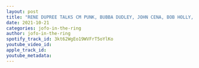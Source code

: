 ```yaml
---
layout: post
title: "RENE DUPREE TALKS CM PUNK, BUBBA DUDLEY, JOHN CENA, BOB HOLLY, SYLVAIN GRENIER & JEREMY PROPHET #75"
date: 2021-10-21
categories: jofo-in-the-ring
author: jofo-in-the-ring
spotify_track_id: 3kt62WgEo19WVFrT5oYlKo
youtube_video_id: 
apple_track_id: 
youtube_metadata: 
---
```

